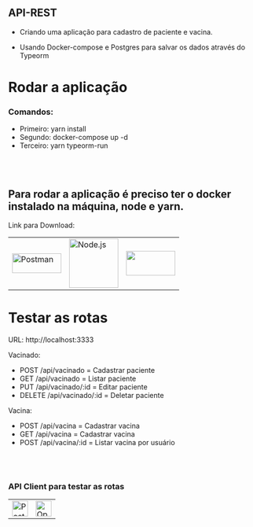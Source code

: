 ## API-REST

 * Criando uma aplicação para cadastro de paciente e vacina.

 * Usando Docker-compose e Postgres para salvar os dados através do Typeorm


# Rodar a aplicação

  ### Comandos:
  
 * Primeiro: yarn install
 * Segundo: docker-compose up -d
 * Terceiro: yarn typeorm-run

  
</br>
</br>

## Para rodar a aplicação é preciso ter o docker instalado na máquina, node e yarn.

Link para Download:

<div>
  <table width="60%">
    <tr>
      <td>
        <div>
          <a href="https://www.docker.com/products/docker-desktop/">
            <img src="https://www.docker.com/wp-content/uploads/2022/03/horizontal-logo-monochromatic-white.png" alt="Postman" width="100" height="40">
          </a>
        </div>
      </td>
    <td>
      <div>
        <a href="https://nodejs.org/en/">
          <img src="https://logospng.org/download/node-js/logo-node-js-512.png" alt="Node.js" width="100" height="100">
        </a>
      </div>
    </td>
    <td>
      <div>
        <a href="https://yarnpkg.com/cli/install/">
        <img class="package-icon img-responsive" aria-hidden="true" alt="" src="https://api.nuget.org/v3-flatcontainer/yarnpkg.yarn/1.22.4/icon" width="100" height="50">
        </a>
      </div>
    </td>
  </tr>
</table>
<div>



# Testar as rotas

URL: http://localhost:3333

  Vacinado:
    
  * POST /api/vacinado = Cadastrar paciente 
  * GET /api/vacinado  = Listar paciente
  * PUT /api/vacinado/:id  = Editar paciente
  * DELETE /api/vacinado/:id  = Deletar paciente


  Vacina:
    
  * POST /api/vacina = Cadastrar vacina
  * GET /api/vacina = Cadastrar vacina
  * POST /api/vacina/:id = Listar vacina por usuário

</br>
</br>

### API Client para testar as rotas


<div>
  <table>
    <tr>
      <td>
        <div>
          <a href="https://www.postman.com/downloads/?utm_source=postman-home/">
            <img src="https://voyager.postman.com/logo/postman-logo-icon-orange.svg" alt="Postman" width="32" height="32">
          </a>
        </div>
      </td>
    <td>
      <div>
        <a href="https://insomnia.rest/download/">
          <img class="w-10 mt-0 mb-0 mr-3 md:mr-6 md:w-14" src="https://cms-react-testing.cdn.prismic.io/cms-react-testing/fd794b96-f464-432b-b79a-bf99341b2143_insomnia-logo-bug.svg" alt="Open Source API Client" width="32" height="32">
        </a>
      </div>
    </td>
  </tr>
</table>
<div>